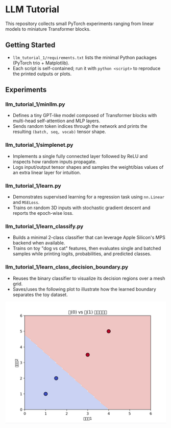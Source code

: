# LLM Tutorial

This repository collects small PyTorch experiments ranging from linear models to miniature Transformer blocks.

## Getting Started
- `llm_tutorial_1/requirements.txt` lists the minimal Python packages (PyTorch trio + Matplotlib).
- Each script is self-contained; run it with `python <script>` to reproduce the printed outputs or plots.

## Experiments

### llm_tutorial_1/minllm.py
- Defines a tiny GPT-like model composed of Transformer blocks with multi-head self-attention and MLP layers.
- Sends random token indices through the network and prints the resulting `(batch, seq, vocab)` tensor shape.

### llm_tutorial_1/simplenet.py
- Implements a single fully connected layer followed by ReLU and inspects how random inputs propagate.
- Logs input/output tensor shapes and samples the weight/bias values of an extra linear layer for intuition.

### llm_tutorial_1/learn.py
- Demonstrates supervised learning for a regression task using `nn.Linear` and `MSELoss`.
- Trains on random 3D inputs with stochastic gradient descent and reports the epoch-wise loss.

### llm_tutorial_1/learn_classify.py
- Builds a minimal 2-class classifier that can leverage Apple Silicon's MPS backend when available.
- Trains on toy "dog vs cat" features, then evaluates single and batched samples while printing logits, probabilities, and predicted classes.

### llm_tutorial_1/learn_class_decision_boundary.py
- Reuses the binary classifier to visualize its decision regions over a mesh grid.
- Saves/uses the following plot to illustrate how the learned boundary separates the toy dataset.

![犬と猫の分類境界](images/learn_class_decision_boundary.png)
